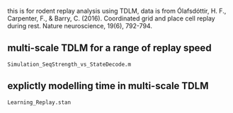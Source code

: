 this is for rodent replay analysis using TDLM, data is from Ólafsdóttir, H. F., Carpenter, F., & Barry, C. (2016). Coordinated grid and place cell replay during rest. Nature neuroscience, 19(6), 792-794.

## multi-scale TDLM for a range of replay speed
``` Simulation_SeqStrength_vs_StateDecode.m ```

## explictly modelling time in multi-scale TDLM

``` Learning_Replay.stan ```
